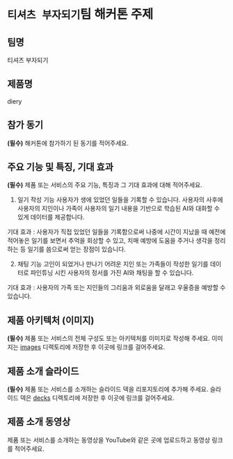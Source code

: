 # `티셔츠 부자되기`팀 해커톤 주제

## 팀명

티셔츠 부자되기

## 제품명

diery

## 참가 동기

**(필수)** 해커톤에 참가하기 된 동기를 적어주세요.

## 주요 기능 및 특징, 기대 효과

**(필수)** 제품 또는 서비스의 주요 기능, 특징과 그 기대 효과에 대해 적어주세요.
1. 일기 작성 기능
사용자가 생에 있었던 일들을 기록할 수 있습니다.
사용자의 사후에 사용자의 지인이나 가족이 사용자의 일기 내용을 기반으로 학습된 AI와 대화할 수 있게 데이터를 제공합니다.

기대 효과 :
사용자가 직접 있었던 일들을 기록함으로써 나중에 시간이 지났을 때 예전에 적어놓은 일기를 보면서 추억을 회상할 수 있고, 
치매 예방에 도움을 주거나 생각을 정리하는 등 일기를 씀으로써 얻는 장점이 있습니다.

2. 채팅 기능
고인이 되었거나 만나기 어려운 지인 또는 가족들이 작성한 일기를 데이터로 파인튜닝 시킨 사용자의 정서를 가진 AI와 채팅을 할 수 있습니다.

기대 효과 :
사용자의 가족 또는 지인들의 그리움과 외로움을 달래고 우울증을 예방할 수 있습니다.

## 제품 아키텍처 (이미지)

**(필수)** 제품 또는 서비스의 전체 구성도 또는 아키텍처를 이미지로 작성해 주세요. 이미지는 [images](./images) 디렉토리에 저장한 후 이곳에 링크를 걸어주세요.

## 제품 소개 슬라이드

**(필수)** 제품 또는 서비스를 소개하는 슬라이드 덱을 리포지토리에 추가해 주세요. 슬라이드 덱은 [decks](./decks) 디렉토리에 저장한 후 이곳에 링크를 걸어주세요.

## 제품 소개 동영상

제품 또는 서비스를 소개하는 동영상을 YouTube와 같은 곳에 업로드하고 동영상 링크를 적어주세요.
